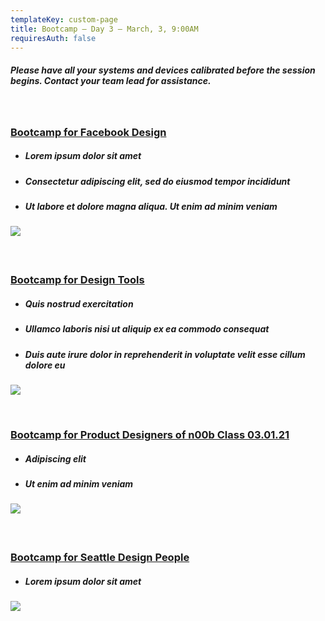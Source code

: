 ```yaml
---
templateKey: custom-page
title: Bootcamp – Day 3 – March, 3, 9:00AM
requiresAuth: false
---
```



##### *Please have all your systems  and devices calibrated before the session begins. Contact your team lead for assistance.*

##### <br>

### **[Bootcamp for Facebook Design](https://about.fb.com/company-info/)**

* ##### Lorem ipsum dolor sit amet
* ##### Consectetur adipiscing elit, sed do eiusmod tempor incididunt
* ##### Ut labore et dolore magna aliqua. Ut enim ad minim veniam

![](/img/fbmicro_bc-fb-design.png)

##### <br>

### **[Bootcamp for Design Tools](https://about.fb.com/company-info/)**

* ##### Quis nostrud exercitation
* ##### Ullamco laboris nisi ut aliquip ex ea commodo consequat
* ##### Duis aute irure dolor in reprehenderit in voluptate velit esse cillum dolore eu

![](/img/fbmicro_bc-fb-design-tools.png)

<br>

### **[Bootcamp for Product Designers of n00b Class 03.01.21](https://about.fb.com/company-info/)**

* ##### Adipiscing elit
* ##### Ut enim ad minim veniam

![](/img/fbmicro_bc-fb-designers.png)

##### <br>

### **[Bootcamp for Seattle Design People](https://about.fb.com/company-info/)**

* ##### Lorem ipsum dolor sit amet

![](/img/fbmicro_bc-fb-seattle.png)